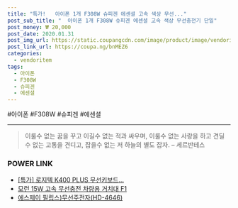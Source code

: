 ```yaml
--- 
title: "특가!   아이폰 1개 F308W 슈피겐 에센셜 고속 색상 무선..." 
post_sub_title: "  아이폰 1개 F308W 슈피겐 에센셜 고속 색상 무선충전기 단일" 
post_money: ₩ 20,000 
post_date: 2020.01.31 
post_img_url: https://static.coupangcdn.com/image/product/image/vendoritem/2019/03/27/4133361721/39b9c1d6-42db-4ce4-b0e6-707628f25e79.jpg 
post_link_url: https://coupa.ng/bnMEZ6 
categories: 
  - vendoritem 
tags: 
  - 아이폰 
  - F308W 
  - 슈피겐 
  - 에센셜 
--- 
```

  #아이폰 #F308W #슈피겐 #에센셜 
<hr> 

> 이룰수 없는 꿈을 꾸고 이길수 없는 적과 싸우며, 이룰수 없는 사랑을 하고 견딜 수 없는 고통을 견디고, 잡을수 없는 저 하늘의 별도 잡자. – 세르반테스 


### POWER LINK

* <a href="https://blog.naver.com/sakai111/221789366192" target="_blank">[특가] 로지텍 K400 PLUS 무선키보드...</a>
* <a href="https://blog.naver.com/fasyy4321/221779389093" target="_blank">모런 15W 고속 무선충전 차량용 거치대 F1</a>
* <a href="https://blog.naver.com/fasyy4321/221791770522" target="_blank">에스제이 필립스)무선주전자(HD-4646)</a>
